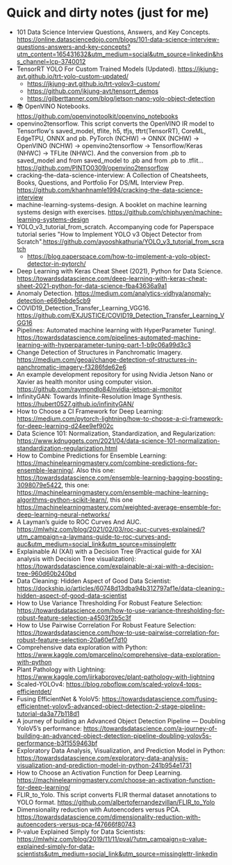 
# Quick and dirty notes (just for me)
* 101 Data Science Interview Questions, Answers, and Key Concepts. https://online.datasciencedojo.com/blogs/101-data-science-interview-questions-answers-and-key-concepts?utm_content=165431632&utm_medium=social&utm_source=linkedin&hss_channel=lcp-3740012
* TensorRT YOLO For Custom Trained Models (Updated). https://jkjung-avt.github.io/trt-yolo-custom-updated/
   *  https://jkjung-avt.github.io/trt-yolov3-custom/
   *  https://github.com/jkjung-avt/tensorrt_demos
   *  https://gilberttanner.com/blog/jetson-nano-yolo-object-detection
* 📚 OpenVINO Notebooks. https://github.com/openvinotoolkit/openvino_notebooks
* openvino2tensorflow. This script converts the OpenVINO IR model to Tensorflow's saved_model, tflite, h5, tfjs, tftrt(TensorRT), CoreML, EdgeTPU, ONNX and pb. PyTorch (NCHW) -> ONNX (NCHW) -> OpenVINO (NCHW) -> openvino2tensorflow -> Tensorflow/Keras (NHWC) -> TFLite (NHWC). And the conversion from .pb to saved_model and from saved_model to .pb and from .pb to .tflit… https://github.com/PINTO0309/openvino2tensorflow
* cracking-the-data-science-interview: A Collection of Cheatsheets, Books, Questions, and Portfolio For DS/ML Interview Prep. https://github.com/khanhnamle1994/cracking-the-data-science-interview
* machine-learning-systems-design. A booklet on machine learning systems design with exercises. https://github.com/chiphuyen/machine-learning-systems-design
* YOLO_v3_tutorial_from_scratch. Accompanying code for Paperspace tutorial series "How to Implement YOLO v3 Object Detector from Scratch".https://github.com/ayooshkathuria/YOLO_v3_tutorial_from_scratch
   *  https://blog.paperspace.com/how-to-implement-a-yolo-object-detector-in-pytorch/
* Deep Learning with Keras Cheat Sheet (2021), Python for Data Science. https://towardsdatascience.com/deep-learning-with-keras-cheat-sheet-2021-python-for-data-science-fba43636a9a1
* Anomaly Detection. https://medium.com/analytics-vidhya/anomaly-detection-e669ebde5cb9
* COVID19_Detection_Transfer_Learning_VGG16. https://github.com/EXJUSTICE/COVID19_Detection_Transfer_Learning_VGG16
* Pipelines: Automated machine learning with HyperParameter Tuning!. https://towardsdatascience.com/pipelines-automated-machine-learning-with-hyperparameter-tuning-part-1-b9c06a99d3c3
* Change Detection of Structures in Panchromatic Imagery. https://medium.com/geoai/change-detection-of-structures-in-panchromatic-imagery-f3286fde62e6
* An example development repository for using Nvidia Jetson Nano or Xavier as health monitor using computer vision. https://github.com/raymondlo84/nvidia-jetson-ai-monitor
* InfinityGAN: Towards Infinite-Resolution Image Synthesis. https://hubert0527.github.io/infinityGAN/
* How to Choose a CI Framework for Deep Learning: https://medium.com/pytorch-lightning/how-to-choose-a-ci-framework-for-deep-learning-d24ee9ef902c
* Data Science 101: Normalization, Standardization, and Regularization: https://www.kdnuggets.com/2021/04/data-science-101-normalization-standardization-regularization.html
* How to Combine Predictions for Ensemble Learning: https://machinelearningmastery.com/combine-predictions-for-ensemble-learning/. Also this one: https://towardsdatascience.com/ensemble-learning-bagging-boosting-3098079e5422, this one: https://machinelearningmastery.com/ensemble-machine-learning-algorithms-python-scikit-learn/, this one https://machinelearningmastery.com/weighted-average-ensemble-for-deep-learning-neural-networks/
* A Layman’s guide to ROC Curves And AUC. https://mlwhiz.com/blog/2021/02/03/roc-auc-curves-explained/?utm_campaign=a-laymans-guide-to-roc-curves-and-auc&utm_medium=social_link&utm_source=missinglettr
* Explainable AI (XAI) with a Decision Tree (Practical guide for XAI analysis with Decision Tree visualization): https://towardsdatascience.com/explainable-ai-xai-with-a-decision-tree-960d60b240bd
* Data Cleaning: Hidden Aspect of Good Data Scientist: https://dockship.io/articles/60748d13dba94b312797af1e/data-cleaning:-hidden-aspect-of-good-data-scientist
* How to Use Variance Thresholding For Robust Feature Selection: https://towardsdatascience.com/how-to-use-variance-thresholding-for-robust-feature-selection-a4503f2b5c3f
* How to Use Pairwise Correlation For Robust Feature Selection: https://towardsdatascience.com/how-to-use-pairwise-correlation-for-robust-feature-selection-20a60ef7d10
* Comprehensive data exploration with Python: https://www.kaggle.com/pmarcelino/comprehensive-data-exploration-with-python
* Plant Pathology with Lightning: https://www.kaggle.com/jirkaborovec/plant-pathology-with-lightning
* Scaled-YOLOv4: https://blog.roboflow.com/scaled-yolov4-tops-efficientdet/
* Fusing EfficientNet & YoloV5: https://towardsdatascience.com/fusing-efficientnet-yolov5-advanced-object-detection-2-stage-pipeline-tutorial-da3a77b118d1
* A journey of building an Advanced Object Detection Pipeline — Doubling YoloV5’s performance: https://towardsdatascience.com/a-journey-of-building-an-advanced-object-detection-pipeline-doubling-yolov5s-performance-b3f1559463bf
* Exploratory Data Analysis, Visualization, and Prediction Model in Python: https://towardsdatascience.com/exploratory-data-analysis-visualization-and-prediction-model-in-python-241b954e1731
* How to Choose an Activation Function for Deep Learning. https://machinelearningmastery.com/choose-an-activation-function-for-deep-learning/
* FLIR_to_Yolo. This script converts FLIR thermal dataset annotations to YOLO format. https://github.com/albertofernandezvillan/FLIR_to_Yolo
* Dimensionality reduction with Autoencoders versus PCA. https://towardsdatascience.com/dimensionality-reduction-with-autoencoders-versus-pca-f47666f80743
* P-value Explained Simply for Data Scientists: https://mlwhiz.com/blog/2019/11/11/pval/?utm_campaign=p-value-explained-simply-for-data-scientists&utm_medium=social_link&utm_source=missinglettr-linkedin
